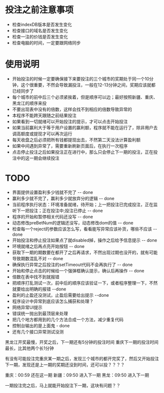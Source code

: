 # 投注之前注意事项
  - 检查indexDB版本是否发生变化
  - 检查接口的域名是否发生变化
  - 检查一注的价钱是否发生变化
  - 检查电脑的时间，一定要跟网络同步

# 使用说明
  - 开始投注的时候一定要确保接下来要投注的三个城市的奖期处于同一个10分钟，这个很重要，不然会导致漏投注，一般在12-13分钟之间，奖期应该就都已经同步了
  - 每个城市的前中后三个必须紧挨着，但是顺序可以边；最好按照新疆、重庆、黑龙江的顺序来投
  - 不要出现表中没有的倍数，这样会找不到相应的倍数导致异常的
  - 本程序不能跨天跟随之前结果投注
  - 如果看到一切就绪可以开始投注的提示，才可以点击开始投注
  - 如果当前赢利大于等于用户设置的赢利额，程序就不能在运行了，除非用户去调高额度或提现才可以再次运行
  - 每天收盘之后必须把所有钱都提现出去，不然第二天没法计算盈利额
  - 如果中间遇到异常了，需要重新刷新页面后，在执行一次程序
  - 点击停止投注之后如果投注正在进行中，那么只会停止下一期的投注，正在投注中的这一期会继续投注


# TODO
  - 界面提供设置盈利多少钱就不完了 -- done
  - 赢利多少就不完了，赢利多少就放弃分的逻辑 -- done
  - 当前程序执行状态：环境准备就绪，待开始；上一把投注已完成投注，正在监听下一把投注；正在投注中;投注已停止 -- done
  - 程序的开始和暂停相关代码还没写 -- done
  - 动态修改preBetNum的逻辑还没写，动态修改dom的值  -- done
  - 检查每一个reject的参数应该怎么写，看看能写异常应该补货，哪些不应该 -- done
  - 开始投注和停止投注如果点了就disabled掉，操作之后给予信息提示 -- done
  - 环境就绪之后再点亮开始按钮 -- done
  - 获取下一期的期数要在都开了之后再请求，不然出现过期也没开的，就有可能导致期数混乱不对 -- done
  - 确保执行异常之后投注的setTimeout代码不会再执行了 -- done
  - 开始和停止点击的时候给一个强弹框确认提示，确认后再操作 -- done
  - 倍数在表中找不到就报错
  - 把顺序打乱测试一次，前中后的顺序应该验证一下，或者程序整理一下，不然就要给出明确的报错 --done
  - 盈利的止盈还没测试，止盈后需要给出提示 --done
  - 程序设计中异常到底应该怎么捕获和处理？
  - 网络异常UI提示
  - 错误统一抛出到最顶层来处理
  - 把几个地方都用到的几个方法合成一个方法，减少重复代码
  - 控制台输出的是上面鬼 - done
  - 还有几个接口异常测试没测



  黑龙江开奖最慢，开奖之后，下一期还有5分钟的投注时间
  重庆下一期的投注时间最长，比其他两个长1分钟

  有没有可能投注完重庆某一期之后，发现三个城市的都开完奖了，然后又开始投注下一期，发现还是上一期的奖期还没到时间，还可以投？？？？


  重庆：00:59  还在这一期
  新疆：09:50  进入下一期
  黑龙：09:50  进入下一期

  一期投注完之后，马上就能开始投注下一期，这块有问题？？